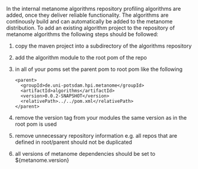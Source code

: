 In the internal metanome algorithms repository profiling algorithms are added, once they deliver reliable functionality. The algorithms are continously build and can automatically be added to the metanome distribution.
To add an existing algorithm project to the repository of metanome algorithms the following steps should be followed:

1. copy the maven project into a subdirectory of the algorithms repository
1. add the algorithm module to the root pom of the repo
1. in all of your poms set the parent pom to root pom like the following

    ```
    <parent>
      <groupId>de.uni-potsdam.hpi.metanome</groupId>
      <artifactId>algorithms</artifactId>
      <version>0.0.2-SNAPSHOT</version>
      <relativePath>../../pom.xml</relativePath>
    </parent>
    ```

1. remove the version tag from your modules the same version as in the root pom is used
1. remove unnecessary repository information e.g. all repos that are defined in root/parent should not be duplicated
1. all versions of metanome dependencies should be set to ${metanome.version}